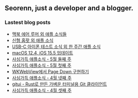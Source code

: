 ## Seorenn, just a developer and a blogger.

### Lastest blog posts

<!-- BLOG-POST-LIST:START -->
- [맥북 에어 루머 외 애플 소식들](https://seorenn.tistory.com/252)
- [신형 홈팟 외 애플 소식](https://seorenn.tistory.com/251)
- [USB-C 아이폰 테스트 소식 외 한 주간 애플 소식](https://seorenn.tistory.com/249)
- [macOS 12.4, iOS 15.5 업데이트](https://seorenn.tistory.com/250)
- [사심가득 애플소식 - 5월 둘째 주](https://seorenn.tistory.com/247)
- [사심가득 애플소식 - 5월 첫째 주](https://seorenn.tistory.com/246)
- [WKWebView에서 Page Down 구현하기](https://seorenn.tistory.com/245)
- [사심가득 애플소식 - 4월 넷째 주](https://seorenn.tistory.com/244)
- [gitui - Rust로 만든 가벼운 터미널용 Git 클라이언트](https://seorenn.tistory.com/243)
- [사심가득 애플소식 - 4월 셋째 주](https://seorenn.tistory.com/242)
<!-- BLOG-POST-LIST:END -->
